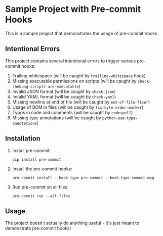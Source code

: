 # Sample Project with Pre-commit Hooks

This is a sample project that demonstrates the usage of pre-commit hooks.

## Intentional Errors

This project contains several intentional errors to trigger various pre-commit hooks:

1. Trailing whitespace (will be caught by `trailing-whitespace` hook)  
2. Missing executable permissions on scripts (will be caught by `check-shebang-scripts-are-executable`)
3. Invalid JSON format (will be caught by `check-json`)
4. Invalid YAML format (will be caught by `check-yaml`)
5. Missing newline at end of file (will be caught by `end-of-file-fixer`)
6. Usage of BOM in files (will be caught by `fix-byte-order-marker`)
7. Typos in code and comments (will be caught by `codespell`)
8. Missing type annotations (will be caught by `python-use-type-annotations`)

## Installation

1. Install pre-commit:
   ```
   pip install pre-commit
   ```

2. Install the pre-commit hooks:
   ```
   pre-commit install --hook-type pre-commit --hook-type commit-msg
   ```

3. Run pre-commit on all files:
   ```
   pre-commit run --all-files
   ```

## Usage

The project doesn't actually do anything useful - it's just meant to demonstrate pre-commit hooks!
